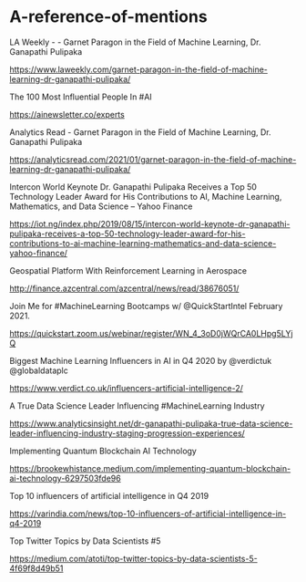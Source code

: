 # A-reference-of-mentions

LA Weekly - - Garnet Paragon in the Field of Machine Learning, Dr. Ganapathi Pulipaka

https://www.laweekly.com/garnet-paragon-in-the-field-of-machine-learning-dr-ganapathi-pulipaka/

The 100 Most Influential People In #AI

https://ainewsletter.co/experts

Analytics Read - Garnet Paragon in the Field of Machine Learning, Dr. Ganapathi Pulipaka

https://analyticsread.com/2021/01/garnet-paragon-in-the-field-of-machine-learning-dr-ganapathi-pulipaka/


Intercon World Keynote Dr. Ganapathi Pulipaka Receives a Top 50 Technology Leader Award for His Contributions to AI, Machine Learning, Mathematics, and Data Science – Yahoo Finance

https://iot.ng/index.php/2019/08/15/intercon-world-keynote-dr-ganapathi-pulipaka-receives-a-top-50-technology-leader-award-for-his-contributions-to-ai-machine-learning-mathematics-and-data-science-yahoo-finance/

Geospatial Platform With Reinforcement Learning in Aerospace

http://finance.azcentral.com/azcentral/news/read/38676051/


Join Me for #MachineLearning Bootcamps w/ @QuickStartIntel February 2021.

https://quickstart.zoom.us/webinar/register/WN_4_3oD0jWQrCA0LHpg5LYjQ

Biggest Machine Learning Influencers in AI in Q4 2020 by @verdictuk @globaldataplc 

https://www.verdict.co.uk/influencers-artificial-intelligence-2/

A True Data Science Leader Influencing #MachineLearning Industry 

https://www.analyticsinsight.net/dr-ganapathi-pulipaka-true-data-science-leader-influencing-industry-staging-progression-experiences/

Implementing Quantum Blockchain AI Technology

https://brookewhistance.medium.com/implementing-quantum-blockchain-ai-technology-6297503fde96

Top 10 influencers of artificial intelligence in Q4 2019

https://varindia.com/news/top-10-influencers-of-artificial-intelligence-in-q4-2019

Top Twitter Topics by Data Scientists #5

https://medium.com/atoti/top-twitter-topics-by-data-scientists-5-4f69f8d49b51





